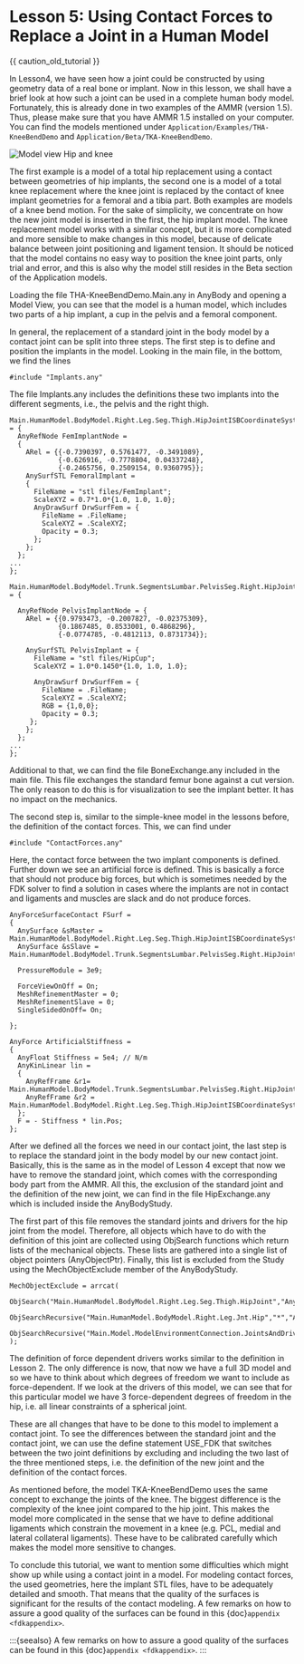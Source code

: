 # Lesson 5: Using Contact Forces to Replace a Joint in a Human Model

{{ caution_old_tutorial }}


In Lesson4, we have seen how a joint could be constructed by using
geometry data of a real bone or implant. Now in this lesson, we shall
have a brief look at how such a joint can be used in a complete human
body model. Fortunately, this is already done in two examples of the
AMMR (version 1.5). Thus, please make sure that you have AMMR 1.5
installed on your computer. You can find the models mentioned under
`Application/Examples/THA-KneeBendDemo` and
`Application/Beta/TKA-KneeBendDemo`.

![Model view Hip and knee](_static/lesson5/image1.png)

The first example is a model of a total hip replacement using a contact
between geometries of hip implants, the second one is a model of a total
knee replacement where the knee joint is replaced by the contact of knee
implant geometries for a femoral and a tibia part. Both examples are
models of a knee bend motion. For the sake of simplicity, we concentrate
on how the new joint model is inserted in the first, the hip implant
model. The knee replacement model works with a similar concept, but it
is more complicated and more sensible to make changes in this model,
because of delicate balance between joint positioning and ligament
tension. It should be noticed that the model contains no easy way to
position the knee joint parts, only trial and error, and this is also
why the model still resides in the Beta section of the Application
models.

Loading the file THA-KneeBendDemo.Main.any in AnyBody and opening a
Model View, you can see that the model is a human model, which includes
two parts of a hip implant, a cup in the pelvis and a femoral component.

In general, the replacement of a standard joint in the body model by a
contact joint can be split into three steps. The first step is to define
and position the implants in the model. Looking in the main file, in the
bottom, we find the lines

```AnyScriptDoc
#include "Implants.any"
```

The file Implants.any includes the definitions these two implants into
the different segments, i.e., the pelvis and the right thigh.

```AnyScriptDoc
Main.HumanModel.BodyModel.Right.Leg.Seg.Thigh.HipJointISBCoordinateSystem = {
  AnyRefNode FemImplantNode =
  {
    ARel = {{-0.7390397, 0.5761477, -0.3491089},
            {-0.626916, -0.7778804, 0.04337248},
            {-0.2465756, 0.2509154, 0.9360795}};
    AnySurfSTL FemoralImplant =
    {
      FileName = "stl files/FemImplant";
      ScaleXYZ = 0.7*1.0*{1.0, 1.0, 1.0};
      AnyDrawSurf DrwSurfFem = {
        FileName = .FileName;
        ScaleXYZ = .ScaleXYZ;
        Opacity = 0.3;
      };
    };
  };
...
};

Main.HumanModel.BodyModel.Trunk.SegmentsLumbar.PelvisSeg.Right.HipJoint = {

  AnyRefNode PelvisImplantNode = {
    ARel = {{0.9793473, -0.2007827, -0.02375309},
            {0.1867485, 0.8533001, 0.4868296},
            {-0.0774785, -0.4812113, 0.8731734}};

    AnySurfSTL PelvisImplant = {
      FileName = "stl files/HipCup";
      ScaleXYZ = 1.0*0.1450*{1.0, 1.0, 1.0};

      AnyDrawSurf DrwSurfFem = {
        FileName = .FileName;
        ScaleXYZ = .ScaleXYZ;
        RGB = {1,0,0};
        Opacity = 0.3;
     };
    };
  };
...
};
```

Additional to that, we can find the file BoneExchange.any included in
the main file. This file exchanges the standard femur bone against a cut
version. The only reason to do this is for visualization to see the
implant better. It has no impact on the mechanics.

The second step is, similar to the simple-knee model in the lessons
before, the definition of the contact forces. This, we can find under

```AnyScriptDoc
#include "ContactForces.any"
```

Here, the contact force between the two implant components is defined.
Further down we see an artificial force is defined. This is basically a
force that should not produce big forces, but which is sometimes needed
by the FDK solver to find a solution in cases where the implants are not
in contact and ligaments and muscles are slack and do not produce
forces.

```AnyScriptDoc
AnyForceSurfaceContact FSurf =
{
  AnySurface &sMaster = Main.HumanModel.BodyModel.Right.Leg.Seg.Thigh.HipJointISBCoordinateSystem.FemImplantNode.FemoralImplant;
  AnySurface &sSlave = Main.HumanModel.BodyModel.Trunk.SegmentsLumbar.PelvisSeg.Right.HipJoint.PelvisImplantNode.PelvisImplant;

  PressureModule = 3e9;

  ForceViewOnOff = On;
  MeshRefinementMaster = 0;
  MeshRefinementSlave = 0;
  SingleSidedOnOff= On;

};

AnyForce ArtificialStiffness =
{
  AnyFloat Stiffness = 5e4; // N/m
  AnyKinLinear lin =
  {
    AnyRefFrame &r1= Main.HumanModel.BodyModel.Trunk.SegmentsLumbar.PelvisSeg.Right.HipJoint.PelvisImplantNode;
    AnyRefFrame &r2 = Main.HumanModel.BodyModel.Right.Leg.Seg.Thigh.HipJointISBCoordinateSystem.FemImplantNode;
  };
  F = - Stiffness * lin.Pos;
};
```

After we defined all the forces we need in our contact joint, the last
step is to replace the standard joint in the body model by our new
contact joint. Basically, this is the same as in the model of Lesson 4
except that now we have to remove the standard joint, which comes with
the corresponding body part from the AMMR. All this, the exclusion of
the standard joint and the definition of the new joint, we can find in
the file HipExchange.any which is included inside the AnyBodyStudy.

The first part of this file removes the standard joints and drivers for
the hip joint from the model. Therefore, all objects which have to do
with the definition of this joint are collected using ObjSearch
functions which return lists of the mechanical objects. These lists are
gathered into a single list of object pointers (AnyObjectPtr). Finally,
this list is excluded from the Study using the MechObjectExclude member
of the AnyBodyStudy.

```AnyScriptDoc
MechObjectExclude = arrcat(
  ObjSearch("Main.HumanModel.BodyModel.Right.Leg.Seg.Thigh.HipJoint","AnyMechObject"),
  ObjSearchRecursive("Main.HumanModel.BodyModel.Right.Leg.Jnt.Hip","*","AnyMechObject"),
  ObjSearchRecursive("Main.Model.ModelEnvironmentConnection.JointsAndDrivers.JntDriverRightLegTD","Hip*","AnyMechObject")
);
```

The definition of force dependent drivers works similar to the
definition in Lesson 2. The only difference is now, that now we have a
full 3D model and so we have to think about which degrees of freedom we
want to include as force-dependent. If we look at the drivers of this
model, we can see that for this particular model we have 3
force-dependent degrees of freedom in the hip, i.e. all linear
constraints of a spherical joint.

These are all changes that have to be done to this model to implement a
contact joint. To see the differences between the standard joint and the
contact joint, we can use the define statement USE_FDK that switches
between the two joint definitions by excluding and including the two
last of the three mentioned steps, i.e. the definition of the new joint
and the definition of the contact forces.

As mentioned before, the model TKA-KneeBendDemo uses the same concept to
exchange the joints of the knee. The biggest difference is the
complexity of the knee joint compared to the hip joint. This makes the
model more complicated in the sense that we have to define additional
ligaments which constrain the movement in a knee (e.g. PCL, medial and
lateral collateral ligaments). These have to be calibrated carefully
which makes the model more sensitive to changes.

To conclude this tutorial, we want to mention some difficulties which
might show up while using a contact joint in a model. For modeling
contact forces, the used geometries, here the implant STL files, have to
be adequately detailed and smooth. That means that the quality of the
surfaces is significant for the results of the contact modeling. A few
remarks on how to assure a good quality of the surfaces can be found in
this {doc}`appendix <fdkappendix>`.

:::{seealso}
A few remarks on how to assure a good quality of the surfaces can be found in
this {doc}`appendix <fdkappendix>`.
:::
